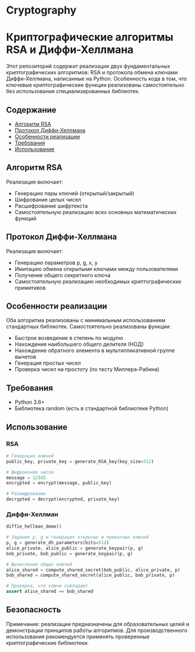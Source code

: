 # Cryptography
# Криптографические алгоритмы RSA и Диффи-Хеллмана

Этот репозиторий содержит реализации двух фундаментальных криптографических алгоритмов: RSA и протокола обмена ключами Диффи-Хеллмана, написанные на Python. Особенность кода в том, что ключевые криптографические функции реализованы самостоятельно без использования специализированных библиотек.

## Содержание

- [Алгоритм RSA](#алгоритм-rsa)
- [Протокол Диффи-Хеллмана](#протокол-диффи-хеллмана)
- [Особенности реализации](#особенности-реализации)
- [Требования](#требования)
- [Использование](#использование)

## Алгоритм RSA

Реализация включает:
- Генерацию пары ключей (открытый/закрытый)
- Шифрование целых чисел
- Расшифрование шифртекста
- Самостоятельную реализацию всех основных математических функций

## Протокол Диффи-Хеллмана

Реализация включает:
- Генерацию параметров p, g, x, y
- Имитацию обмена открытыми ключами между пользователями
- Получение общего секретного ключа
- Самостоятельную реализацию необходимых криптографических примитивов

## Особенности реализации

Оба алгоритма реализованы с минимальным использованием стандартных библиотек. 
Самостоятельно реализованы функции:
- Быстрое возведение в степень по модулю
- Нахождение наибольшего общего делителя (НОД)
- Нахождение обратного элемента в мультипликативной группе вычетов
- Генерация простых чисел
- Проверка чисел на простоту (по тесту Миллера-Рабина)

## Требования

- Python 3.6+
- Библиотека random (есть в стандартной библиотеке Python)

## Использование

### RSA

```python
# Генерация ключей
public_key, private_key = generate_RSA_key(key_size=512)

# Шифрование числа
message = 12345
encrypted = encrypt(message, public_key)

# Расшифрование
decrypted = decrypt(encrypted, private_key)
```

### Диффи-Хеллман

```python
diffie_hellman_demo()

# Задание р, g и генерация открытых и приватных ключей
p, g = generate_dh_parameters(bits=512)
alice_private, alice_public = generate_keypair(p, g)
bob_private, bob_public = generate_keypair(p, g)

# Вычисление общих ключей
alice_shared = compute_shared_secret(bob_public, alice_private, p)
bob_shared = compute_shared_secret(alice_public, bob_private, p)

# Проверка, что ключи совпадают
assert alice_shared == bob_shared
```

## Безопасность

Примечание: реализации предназначены для образовательных целей и демонстрации принципов работы алгоритмов. Для производственного использования рекомендуется применять проверенные криптографические библиотеки.

